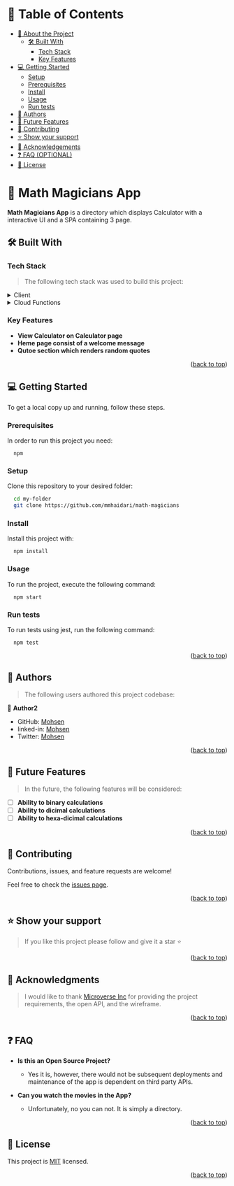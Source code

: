 <a name="readme-top"></a>

# 📗 Table of Contents

- [📖 About the Project](#about-project)
  - [🛠 Built With](#built-with)
    - [Tech Stack](#tech-stack)
    - [Key Features](#key-features)
- [💻 Getting Started](#getting-started)
  - [Setup](#setup)
  - [Prerequisites](#prerequisites)
  - [Install](#install)
  - [Usage](#usage)
  - [Run tests](#run-tests)
- [👥 Authors](#authors)
- [🔭 Future Features](#future-features)
- [🤝 Contributing](#contributing)
- [⭐️ Show your support](#support)
- [🙏 Acknowledgements](#acknowledgements)
- [❓ FAQ (OPTIONAL)](#faq)
- [📝 License](#license)

<!-- PROJECT DESCRIPTION -->

# 📖 Math Magicians App <a name="about-project"></a>

**Math Magicians App** is a directory which displays Calculator with a interactive UI and a SPA containing 3 page.

## 🛠 Built With <a name="built-with"></a>

### Tech Stack <a name="tech-stack"></a>

> The following tech stack was used to build this project:

<details>
  <summary>Client</summary>
  <ul>
    <li><a href="#">React</a></li>
    <li><a href="#">Redux</a></li>
    <li><a href="#">HTML</a></li>
    <li><a href="#">CSS</a></li>
  </ul>
</details>

<details>
<summary>Cloud Functions</summary>
</details>

<!-- Features -->

### Key Features <a name="key-features"></a>

- **View Calculator on Calculator page**
- **Heme page consist of a welcome message**
- **Qutoe section which renders random quotes**

<p align="right">(<a href="#readme-top">back to top</a>)</p>

## 💻 Getting Started <a name="getting-started"></a>

To get a local copy up and running, follow these steps.

### Prerequisites

In order to run this project you need:

```
  npm
```

### Setup

Clone this repository to your desired folder:

```sh
  cd my-folder
  git clone https://github.com/mmhaidari/math-magicians
```

### Install

Install this project with:

```
  npm install
```

### Usage

To run the project, execute the following command:

```
  npm start
```

### Run tests

To run tests using jest, run the following command:

```
  npm test
```

<p align="right">(<a href="#readme-top">back to top</a>)</p>

<!-- AUTHORS -->

## 👥 Authors <a name="authors"></a>

> The following users authored this project codebase:

👤 **Author2**

- GitHub: [Mohsen](https://github.com/MMhaidari)
- linked-in: [Mohsen](https://www.linkedin.com/in/mohammad-mohsen-haidari-b15584235/)
- Twitter: [Mohsen](https://twitter.com/MMhaidari12)

<p align="right">(<a href="#readme-top">back to top</a>)</p>

<!-- FUTURE FEATURES -->

## 🔭 Future Features <a name="future-features"></a>

> In the future, the following features will be considered:

- [ ] **Ability to binary calculations**
- [ ] **Ability to dicimal calculations**
- [ ] **Ability to hexa-dicimal calculations**

<p align="right">(<a href="#readme-top">back to top</a>)</p>

<!-- CONTRIBUTING -->

## 🤝 Contributing <a name="contributing"></a>

Contributions, issues, and feature requests are welcome!

Feel free to check the [issues page](../../issues/).

<p align="right">(<a href="#readme-top">back to top</a>)</p>

<!-- SUPPORT -->

## ⭐️ Show your support <a name="support"></a>

> If you like this project please follow and give it a star ⭐️

<p align="right">(<a href="#readme-top">back to top</a>)</p>

<!-- ACKNOWLEDGEMENTS -->

## 🙏 Acknowledgments <a name="acknowledgements"></a>

> I would like to thank [Microverse Inc](https://www.github.com/microverseinc) for providing the project requirements, the open API, and the wireframe.

<p align="right">(<a href="#readme-top">back to top</a>)</p>

## ❓ FAQ <a name="faq"></a>

- **Is this an Open Source Project?**

  - Yes it is, however, there would not be subsequent deployments and maintenance of the app is dependent on third party APIs.

- **Can you watch the movies in the App?**

  - Unfortunately, no you can not. It is simply a directory.

<p align="right">(<a href="#readme-top">back to top</a>)</p>

<!-- LICENSE -->

## 📝 License <a name="license"></a>

This project is [MIT](./LICENSE) licensed.

<p align="right">(<a href="#readme-top">back to top</a>)</p>
